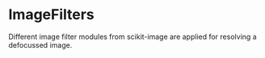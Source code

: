 # ImageFilters
Different image filter modules from scikit-image are applied for resolving a defocussed image. 
